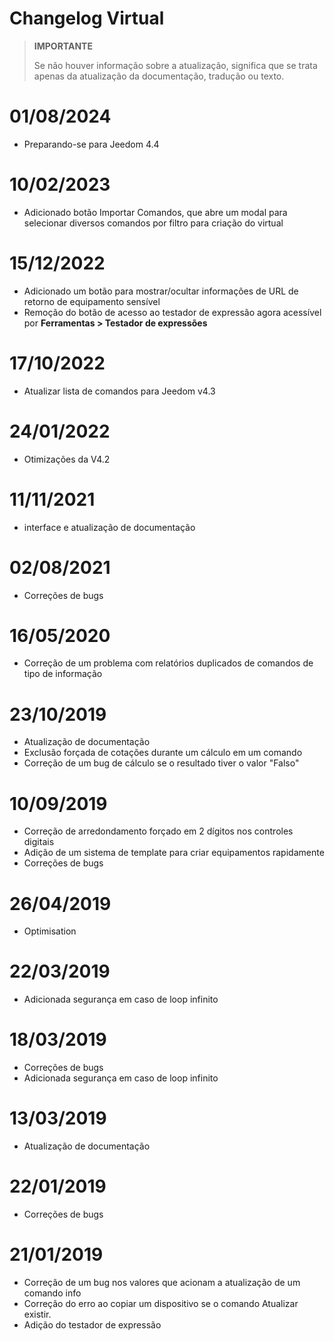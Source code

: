 # Changelog Virtual

>**IMPORTANTE**
>
>Se não houver informação sobre a atualização, significa que se trata apenas da atualização da documentação, tradução ou texto.

# 01/08/2024

- Preparando-se para Jeedom 4.4

# 10/02/2023

- Adicionado botão Importar Comandos, que abre um modal para selecionar diversos comandos por filtro para criação do virtual

# 15/12/2022

- Adicionado um botão para mostrar/ocultar informações de URL de retorno de equipamento sensível
- Remoção do botão de acesso ao testador de expressão agora acessível por **Ferramentas > Testador de expressões**

# 17/10/2022

- Atualizar lista de comandos para Jeedom v4.3

# 24/01/2022

- Otimizações da V4.2

# 11/11/2021

- interface e atualização de documentação

# 02/08/2021

- Correções de bugs

# 16/05/2020

- Correção de um problema com relatórios duplicados de comandos de tipo de informação

# 23/10/2019

- Atualização de documentação
- Exclusão forçada de cotações durante um cálculo em um comando
- Correção de um bug de cálculo se o resultado tiver o valor "Falso"

# 10/09/2019

- Correção de arredondamento forçado em 2 dígitos nos controles digitais
- Adição de um sistema de template para criar equipamentos rapidamente
- Correções de bugs

# 26/04/2019

- Optimisation

# 22/03/2019

- Adicionada segurança em caso de loop infinito

# 18/03/2019

- Correções de bugs
- Adicionada segurança em caso de loop infinito

# 13/03/2019

- Atualização de documentação

# 22/01/2019

- Correções de bugs

# 21/01/2019

- Correção de um bug nos valores que acionam a atualização de um comando info
- Correção do erro ao copiar um dispositivo se o comando Atualizar existir.
- Adição do testador de expressão
